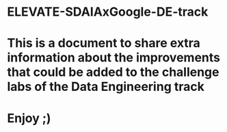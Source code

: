 # ELEVATE-SDAIAxGoogle-DE-track
# This is a document to share extra information about the improvements that could be added to the challenge labs of the Data Engineering track 
# Enjoy ;)
